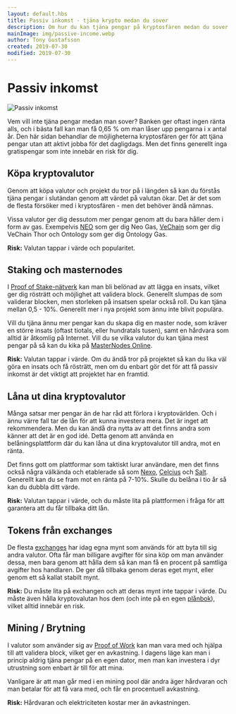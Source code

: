 ```yaml
---
layout: default.hbs
title: Passiv inkomst - tjäna krypto medan du sover
description: Om hur du kan tjäna pengar på kryptosfären medan du sover. Genom att hålla mynt, staking, masternodes, belåning och mining.
mainImage: img/passive-income.webp
author: Tony Gustafsson
created: 2019-07-30
modified: 2019-07-30
---
```


# Passiv inkomst

![Passiv inkomst](/img/passive-income.webp 'Passiv inkomst')

Vem vill inte tjäna pengar medan man sover? Banken ger oftast ingen ränta alls, och i bästa fall kan man få 0,65 % om man låser upp pengarna i x antal år. Den här sidan behandlar de möjligheterna kryptosfären ger för att tjäna pengar utan att aktivt jobba för det dagligdags. Men det finns generellt inga gratispengar som inte innebär en risk för dig.

## Köpa kryptovalutor

Genom att köpa valutor och projekt du tror på i längden så kan du förstås tjäna pengar i slutändan genom att värdet på valutan ökar. Det är det som de flesta försöker med i kryptosfären - men det behöver ändå nämnas.

Vissa valutor ger dig dessutom mer pengar genom att du bara håller dem i form av gas. Exempelvis [NEO](/kryptovalutor/neo.html) som ger dig Neo Gas, [VeChain](/kryptovalutor/vechain.html) som ger dig VeChain Thor och Ontology som ger dig Ontology Gas.

**Risk:** Valutan tappar i värde och popularitet.

## Staking och masternodes

I [Proof of Stake-nätverk](/tekniker/proof-of-stake.html) kan man bli belönad av att lägga en insats, vilket ger dig rösträtt och möjlighet att validera block. Generellt slumpas de som validerar blocken, men storleken på insatsen spelar också roll. Du kan tjäna mellan 0,5 - 10%. Generellt mer i nya projekt som ännu inte blivit populära.

Vill du tjäna ännu mer pengar kan du skapa dig en master node, som kräver en större insats (oftast tiotals, eller hundratals tusen), samt en hårdvara som alltid är åtkomlig på Internet. Vill du se vilka valutor du kan tjäna mest pengar på så kan du kika på [MasterNodes Online](https://masternodes.online/).

**Risk:** Valutan tappar i värde. Om du ändå tror på projektet så kan du lika väl göra en insats och få rösträtt, men om du enbart gör det för att få passiv inkomst är det viktigt att projektet har en framtid.

## Låna ut dina kryptovalutor

Många satsar mer pengar än de har råd att förlora i kryptovärlden. Och i ännu värre fall tar de lån för att kunna investera mera. Det är inget att rekommendera. Men du kan ändå dra nytta av att det finns andra som känner att det är en god idé. Detta genom att använda en belåningsplattform där du kan låna ut dina kryptovalutor till andra, mot en ränta.

Det finns gott om plattformar som taktiskt lurar användare, men det finns också några välkända och etablerade så som [Nexo](https://nexo.io/), [Celcius](https://celsius.network/) och [Salt](https://saltlending.com/). Generellt kan du se fram mot en ränta på 7-10%. Skulle du belåna i tio år så kan du dubbla ditt värde.

**Risk:** Valutan tappar i värde, och du måste lita på plattformen i fråga för att garantera att du får tillbaka ditt lån.

## Tokens från exchanges

De flesta [exchanges](/marknaden/exchanges.html) har idag egna mynt som används för att byta till sig andra valutor. Ofta får man billigare avgifter för sina köp om man använder dessa, men bara genom att hålla dem så kan man få en procent på samtliga avgifter hos handlaren. De ger då tillbaka genom deras eget mynt, eller genom ett så kallat stabilt mynt.

**Risk:** Du måste lita på exchangen och att deras mynt inte tappar i värde. Du måste även hålla kryptovalutan hos dem (och inte på en egen [plånbok](/marknaden/planbocker.html)), vilket alltid innebär en risk.

## Mining / Brytning

I valutor som använder sig av [Proof of Work](/tekniker/proof-of-work.html) kan man vara med och hjälpa till att validera block, vilket ger en avkastning. I dagens läge kan man i princip aldrig tjäna pengar på en egen dator, men man kan investera i dyr utrustning som enbart är till för att mina.

Vanligare är att man går med i en mining pool där andra äger hårdvaran och man betalar för att få vara med, och får en procentuell avkastning.

**Risk:** Hårdvaran och elektriciteten kostar mer än avkastningen.
